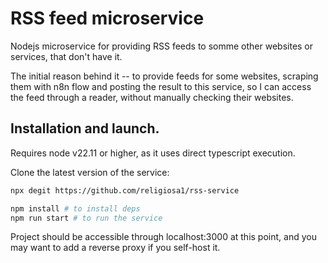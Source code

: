 # RSS feed microservice

Nodejs microservice for providing RSS feeds to somme other websites or services, that
don't have it.

The initial reason behind it -- to provide feeds for some websites, scraping
them with n8n flow and posting the result to this service, so I can access the
feed through a reader, without manually checking their websites.

## Installation and launch.

Requires node v22.11 or higher, as it uses direct typescript execution.

Clone the latest version of the service:

```sh
npx degit https://github.com/religiosa1/rss-service
```

```sh
npm install # to install deps
npm run start # to run the service
```

Project should be accessible through localhost:3000 at this point, and you may
want to add a reverse proxy if you self-host it.
